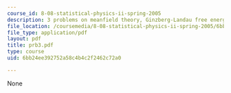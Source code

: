 ```yaml
---
course_id: 8-08-statistical-physics-ii-spring-2005
description: 3 problems on meanfield theory, Ginzberg-Landau free energy.
file_location: /coursemedia/8-08-statistical-physics-ii-spring-2005/6bb24ee392752a58c4b4c2f2462c72a0_prb3.pdf
file_type: application/pdf
layout: pdf
title: prb3.pdf
type: course
uid: 6bb24ee392752a58c4b4c2f2462c72a0

---
```

None